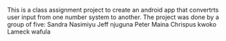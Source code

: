 This is a class assignment project to create an android app that convertrts user input from one number system to another. 
The project was done by a group of five:
Sandra Nasimiyu
Jeff njuguna
Peter Maina
Chrispus kwoko
Lameck wafula
